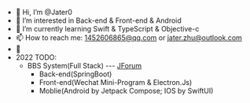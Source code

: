 - 👋 Hi, I’m @Jater0
- 👀 I’m interested in Back-end & Front-end & Android
- 🌱 I’m currently learning Swift & TypeScript & Objective-c
- 📫 How to reach me: 1452606865@qq.com or jater.zhu@outlook.com
- 🔭
- 2022 TODO: 
  - BBS System(Full Stack) --- [JForum](https://github.com/Jater0/jforum.git)
    - Back-end(SpringBoot)
    - Front-end(Wechat Mini-Program & Electron.Js)
    - Moblie(Android by Jetpack Compose; IOS by SwiftUI)
